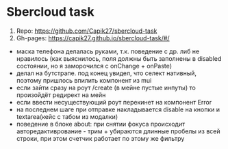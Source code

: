 # Sbercloud task

1. Repo: https://github.com/Capik27/sbercloud-task
2. Gh-pages: https://capik27.github.io/sbercloud-task/#/

- маска телефона делалась руками, т.к. поведение с др. либ не нравилось (как выяснилось, поля должны быть заполнены в disabled состоянии, но я заморочился с onChange + onPaste)
- делал на бутстрапе. под конец увидел, что селект нативный, поэтому пришлось впилить компонент из mui
- если зайти сразу на роут /create (в мейне пустые инпуты) то произойдёт редирект на мейн
- если ввести несуществующий роут перекинет на компонент Error
- на последнем шаге при отправке накладывается disable на кнопки и textarea(кейс с табом из модалки)
- поведение в блоке about: при снятии фокуса происходит авторедактиврование - трим + убираются длинные пробелы из всей строки, при этом счетчик работает по этому же фильтру
